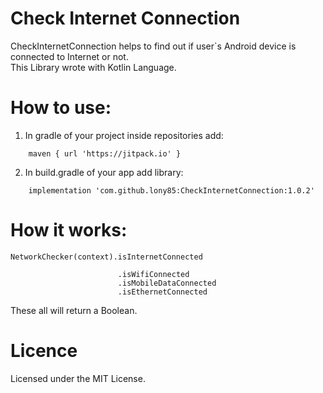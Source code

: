 # Check Internet Connection
CheckInternetConnection helps to find out if user`s Android device is connected to Internet or not. 
<br>
This Library wrote with Kotlin Language.
</br>
# How to use:
1. In gradle of your project inside repositories add:
```
    maven { url 'https://jitpack.io' }
```
2. In build.gradle of your app add library:
```
	implementation 'com.github.lony85:CheckInternetConnection:1.0.2'

```

# How it works:
```
NetworkChecker(context).isInternetConnected
```
```
                        .isWifiConnected
                        .isMobileDataConnected
                        .isEthernetConnected
```
These all will return a Boolean.

# Licence
Licensed under the MIT License.
